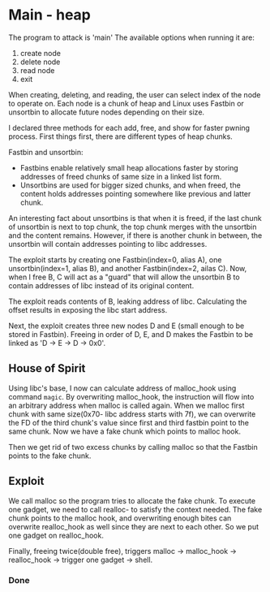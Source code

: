 # Main - heap
  
The program to attack is 'main'
The available options when running it are:

1. create node
2. delete node
3. read node
4. exit

When creating, deleting, and reading, the user can select index of the node to operate on.
Each node is a chunk of heap and Linux uses Fastbin or unsortbin to allocate future nodes depending on their size.

I declared three methods for each add, free, and show for faster pwning process.
First things first, there are different types of heap chunks.

Fastbin and unsortbin:

* Fastbins enable relatively small heap allocations faster by storing addresses of freed chunks of same size in a linked list form.
* Unsortbins are used for bigger sized chunks, and when freed, the content holds addresses pointing somewhere like previous and latter chunk.

An interesting fact about unsortbins is that when it is freed, if the last chunk of unsortbin is next to top chunk, the top chunk merges with the unsortbin and the content remains. However, if there is another chunk in between, the unsortbin will contain addresses pointing to libc addresses.

The exploit starts by creating one Fastbin(index=0, alias A), one unsortbin(index=1, alias B), and another Fastbin(index=2, ailas C).
Now, when I free B, C will act as a "guard" that will allow the unsortbin B to contain addresses of libc instead of its original content.

The exploit reads contents of B, leaking address of libc.
Calculating the offset results in exposing the libc start address.

Next, the exploit creates three new nodes D and E (small enough to be stored in Fastbin).
Freeing in order of D, E, and D makes the Fastbin to be linked as 'D -> E -> D -> 0x0'.

## House of Spirit

Using libc's base, I now can calculate address of malloc_hook using command `magic`.
By overwriting malloc_hook, the instruction will flow into an arbitrary address when malloc is called again.
When we malloc first chunk with same size(0x70- libc address starts with 7f), we can overwrite the FD of the third chunk's value since first and third fastbin point to the same chunk.
Now we have a fake chunk which points to malloc hook.

Then we get rid of two excess chunks by calling malloc so that the Fastbin points to the fake chunk.

## Exploit

We call malloc so the program tries to allocate the fake chunk.
To execute one gadget, we need to call realloc- to satisfy the context needed.
The fake chunk points to the malloc hook, and overwriting enough bites can overwrite realloc_hook as well since they are next to each other.
So we put one gadget on realloc_hook.

Finally, freeing twice(double free), triggers malloc -> malloc_hook -> realloc_hook -> trigger one gadget -> shell.

### Done